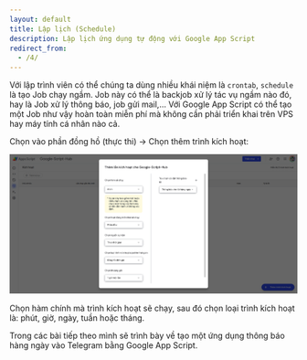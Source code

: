 ```yaml
---
layout: default
title: Lập lịch (Schedule)
description: Lập lịch ứng dụng tự động với Google App Script
redirect_from:
  - /4/
---
```


Với lập trình viên có thể chúng ta dùng nhiều khái niệm là `crontab`, `schedule` là tạo Job chạy ngầm. Job này có thể là backjob xử lý tác vụ ngầm nào đó, hay là Job xử lý thông báo, job gửi mail,... Với Google App Script có thể tạo một Job như vậy hoàn toàn miễn phí mà không cần phải triển khai trên VPS hay máy tính cá nhân nào cả.

Chọn vào phần đồng hồ (thực thi) -> Chọn thêm trình kích hoạt:

<img src="./../img/4.png" style="max-width: 100%">

Chọn hàm chính mà trình kích hoạt sẽ chạy, sau đó chọn loại trình kích hoạt là: phút, giờ, ngày, tuần hoặc tháng.

Trong các bài tiếp theo mình sẽ trình bày về tạo một ứng dụng thông báo hàng ngày vào Telegram bằng Google App Script.